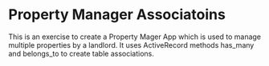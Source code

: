 # Property Manager Associatoins

This is an exercise to create a Property Mager App which is used to manage multiple properties by a landlord.
It uses ActiveRecord methods has_many and belongs_to to create table associations.
